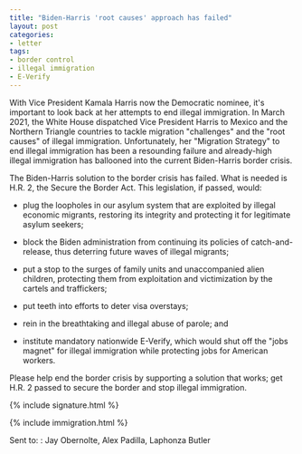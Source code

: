 ```yaml
---
title: "Biden-Harris 'root causes' approach has failed"
layout: post
categories:
- letter
tags:
- border control
- illegal immigration
- E-Verify
---
```


With Vice President Kamala Harris now the Democratic nominee, it's important to look back at her attempts to end illegal immigration. In March 2021, the White House dispatched Vice President Harris to Mexico and the Northern Triangle countries to tackle migration "challenges" and the "root causes" of illegal immigration. Unfortunately, her "Migration Strategy" to end illegal immigration has been a resounding failure and already-high illegal immigration has ballooned into the current Biden-Harris border crisis.

The Biden-Harris solution to the border crisis has failed. What is needed is H.R. 2, the Secure the Border Act. This legislation, if passed, would:

- plug the loopholes in our asylum system that are exploited by illegal economic migrants, restoring its integrity and protecting it for legitimate asylum seekers;

- block the Biden administration from continuing its policies of catch-and-release, thus deterring future waves of illegal migrants;

- put a stop to the surges of family units and unaccompanied alien children, protecting them from exploitation and victimization by the cartels and traffickers;

- put teeth into efforts to deter visa overstays;

- rein in the breathtaking and illegal abuse of parole; and

- institute mandatory nationwide E-Verify, which would shut off the "jobs magnet" for illegal immigration while protecting jobs for American workers.

Please help end the border crisis by supporting a solution that works; get H.R. 2 passed to secure the border and stop illegal immigration.

{% include signature.html %}

{% include immigration.html %}

Sent to:
: Jay Obernolte, Alex Padilla, Laphonza Butler
